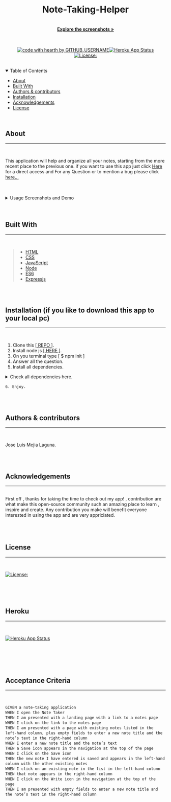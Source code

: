   <br/>
  <br/>
  
  <div align="center">
  
  <h1 align="center">Note-Taking-Helper</h1>
  <br/>
  <a href="#about"><strong>Explore the screenshots »</strong></a>
  <br/>
  <br/>
  
  </div>
  
  
  
  <div align="center">
  <br/>
  
  [![code with hearth by GITHUB_USERNAME](https://img.shields.io/badge/%3C%2F%3E%20with%20%E2%99%A5%20by-GITHUB_mejialaguna-ff1414.svg?style=flat-square)](https://github.com/mejialaguna/note-taker.git)[![Heroku App Status](https://img.shields.io/badge/%E2%86%91_Deploy_to-Heroku-7056bf.svg?style=flat)](https://note-taking-helper.herokuapp.com/notes)
[![License:](https://img.shields.io/badge/License-MPL%202.0-brightgreen.svg)](https://opensource.org/licenses/MPL-2.0)
    
  </div>
  
  <br/>
  
  <details open="open">
  <summary>Table of Contents</summary>
  
  - [About](#about)
  - [Built With](#built-with)
  - [Authors & contributors](#authors--contributors)
  - [Installation](#installation)
  - [Acknowledgements](#Acknowledgements)
  - [License](#License) 
  
  </details>  
  
  <br/>
  
  ## About
  ---

  <br/>

This application will help and organize all your notes, starting from the more recent place to the previous one. if you want to use this app just click <a href="https://note-taking-helper.herokuapp.com/" >Here</a> for a direct access and For any Question or to mention a bug please click  <a href="https://github.com/mejialaguna/note-taker/issues/1">here...</a>

  <br/>
  <br/>

  <details>
  <summary>Usage Screenshots and Demo</summary>

  <br/> 
  
  <img src="img/img1.png"/> 
  <img src="img/img2.png"/>
  <img src="img/img3.png"/>
  <img src="img/gif1.gif">
  
  </details>
  
  <br/>
  <br/>
  
  
  ## Built With
  ---

  <br/>

> - <a href="https://developer.mozilla.org/en-US/docs/Web/HTML">HTML</a>
> - <a href="https://getbootstrap.com/">CSS</a>
> - <a href="https://developer.mozilla.org/en-US/docs/Mozilla/Add-ons/WebExtensions/API">JavaScript</a>
> - <a href="https://nodejs.org/en/">Node</a>
> - <a href="https://www.w3schools.com/js/js_es6.asp">ES6</a>
> - <a href="https://expressjs.com/en/starter/installing.html">Expressjs</a>

  <br/>
  <br/>
  
  ## Installation (if you like to download this app to your local pc)
  ---

  <br/>
  
   1. Clone this <a href="https://github.com/mejialaguna/note-taker.git">[ REPO ]</a>.
   2. Install node js <a href="https://nodejs.org/en/"> [ HERE ]</a>.    
   3. On you terminal type [ $ npm init ]   
   4. Answer all the question. 
   5. Install all dependencies.
   <details >
   <summary>Check all dependencies here.</summary>
  
  - express [ npm install express --save ] <a href="https://www.npmjs.com/package/express">read documentation here.</a>
  - uniqid  [ npm i uniqid ] <a href="https://www.npmjs.com/package/uniqid">read documentation here.</a>  
  </details>  
  
    6. Enjoy.

  <br/>
  <br/>
  
  
  ##  Authors & contributors
  ---

  <br/>
   
  Jose Luis Mejia Laguna.
  
  <br/>
  <br/>
  
  ## Acknowledgements
  ---

  <br/>
  First off , thanks for taking the time to check out my app! , contribution are what make this open-source community such an amazing place to learn , inspire and create. Any contribution you make will benefit everyone interested in using the app and are very appriciated.
  
  
  <br/>
  <br/>
  <br/>
  <br/>
  
  ## License
  ---
  <br/>

[![License:](https://img.shields.io/badge/License-MPL%202.0-brightgreen.svg)](https://opensource.org/licenses/MPL-2.0)

  <br/>



<br>
<br>

## Heroku
---
<br>

[![Heroku App Status](https://img.shields.io/badge/%E2%86%91_Deploy_to-Heroku-7056bf.svg?style=flat)](https://note-taking-helper.herokuapp.com/notes)


<br/>
  <br/>
  <br/>
  <br/>


## Acceptance Criteria
---
<br>


```
GIVEN a note-taking application
WHEN I open the Note Taker
THEN I am presented with a landing page with a link to a notes page
WHEN I click on the link to the notes page
THEN I am presented with a page with existing notes listed in the left-hand column, plus empty fields to enter a new note title and the note’s text in the right-hand column
WHEN I enter a new note title and the note’s text
THEN a Save icon appears in the navigation at the top of the page
WHEN I click on the Save icon
THEN the new note I have entered is saved and appears in the left-hand column with the other existing notes
WHEN I click on an existing note in the list in the left-hand column
THEN that note appears in the right-hand column
WHEN I click on the Write icon in the navigation at the top of the page
THEN I am presented with empty fields to enter a new note title and the note’s text in the right-hand column
```
